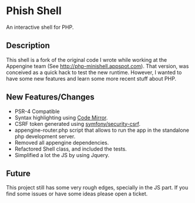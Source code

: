 Phish Shell
===========

An interactive shell for PHP.

Description
-----------

This shell is a fork of the original code I wrote while working at the Appengine team (See http://php-minishell.appspot.com). That version, was conceived as a quick hack to test the new runtime. However, I wanted to have some new features and learn some more recent stuff about PHP.

New Features/Changes
--------------------

* PSR-4 Compatible
* Syntax highlighting using [Code Mirror](http://codemirror.net/).
* CSRF token generated using [symfony/security-csrf](https://github.com/symfony/security-csrf).
* appengine-router.php script that allows to run the app in the standalone php development server.
* Removed all appengine dependencies.
* Refactored Shell class, and included the tests.
* Simplified a lot the JS by using Jquery.

Future
------

This project still has some very rough edges, specially in the JS part. If you find some issues or have some ideas please open a ticket.
